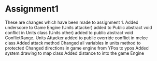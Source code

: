 # Assignment1
These are changes which have been made to assignment 1.
Added underscore to Game Engine
(Units attacker) added to Public abstract void conflict in Units class
(Units other) added to public abstract void ConflictRange.
Units Attacker added to public override conflict in melee class
Added attack method
Changed all variables in units method to protected
Changed directions in game engine from YPos to ypos
Added system.drawing to map class
Added distance to into the game Engine
